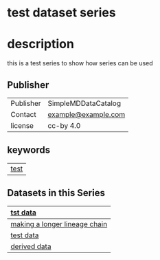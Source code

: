 
test dataset series
===================

# description
  
this is a test series to show how series can be used
## Publisher

|||
| :--- | :--- |
|Publisher|SimpleMDDataCatalog|
|Contact|example@example.com|
|license|cc-by 4.0|

## keywords

||
| :--- |
|[test](iu34jkAWD.md)|

## Datasets in this Series

|[tst data](dsdfadf.md)|
| :--- |
|[making a longer lineage chain](vgsgr.md)|
|[test data](12345.md)|
|[derived data](73956.md)|
